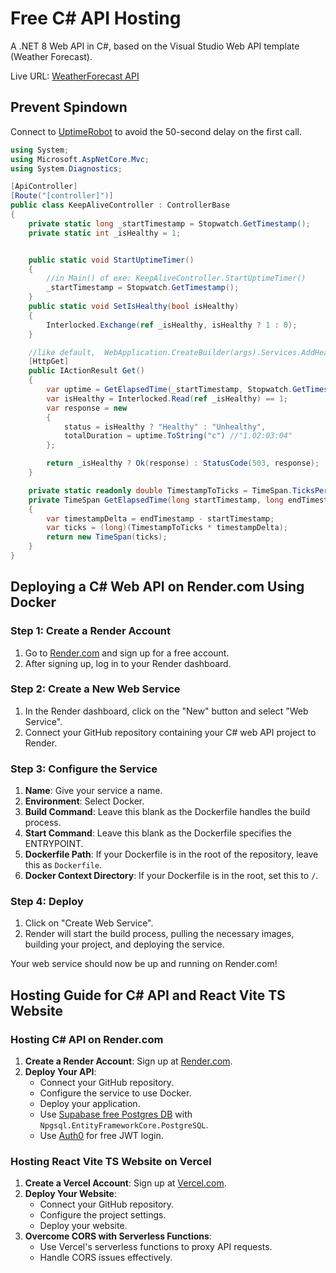 # Free C# API Hosting

A .NET 8 Web API in C#, based on the Visual Studio Web API template (Weather Forecast).

Live URL: [WeatherForecast API](https://apitest-v059.onrender.com/WeatherForecast/)

## Prevent Spindown
Connect to [UptimeRobot](https://uptimerobot.com/) to avoid the 50-second delay on the first call.

```csharp
using System;
using Microsoft.AspNetCore.Mvc;
using System.Diagnostics;

[ApiController]
[Route("[controller]")]
public class KeepAliveController : ControllerBase
{
    private static long _startTimestamp = Stopwatch.GetTimestamp();
    private static int _isHealthy = 1; 


    public static void StartUptimeTimer()
    {
        //in Main() of exe: KeepAliveController.StartUptimeTimer()
        _startTimestamp = Stopwatch.GetTimestamp();
    }
    public static void SetIsHealthy(bool isHealthy)
    {
        Interlocked.Exchange(ref _isHealthy, isHealthy ? 1 : 0);
    }

    //like default,  WebApplication.CreateBuilder(args).Services.AddHealthChecks();
    [HttpGet]
    public IActionResult Get()
    {
        var uptime = GetElapsedTime(_startTimestamp, Stopwatch.GetTimestamp());
        var isHealthy = Interlocked.Read(ref _isHealthy) == 1;
        var response = new
        {
            status = isHealthy ? "Healthy" : "Unhealthy",
            totalDuration = uptime.ToString("c") //"1.02:03:04"
        };

        return _isHealthy ? Ok(response) : StatusCode(503, response);
    }

    private static readonly double TimestampToTicks = TimeSpan.TicksPerSecond / (double)Stopwatch.Frequency;
    private TimeSpan GetElapsedTime(long startTimestamp, long endTimestamp)
    {
        var timestampDelta = endTimestamp - startTimestamp;
        var ticks = (long)(TimestampToTicks * timestampDelta);
        return new TimeSpan(ticks);
    }
}
```

## Deploying a C# Web API on Render.com Using Docker

### Step 1: Create a Render Account

1. Go to [Render.com](https://render.com/) and sign up for a free account.
2. After signing up, log in to your Render dashboard.

### Step 2: Create a New Web Service

1. In the Render dashboard, click on the "New" button and select "Web Service".
2. Connect your GitHub repository containing your C# web API project to Render.

### Step 3: Configure the Service

1. **Name**: Give your service a name.
2. **Environment**: Select Docker.
3. **Build Command**: Leave this blank as the Dockerfile handles the build process.
4. **Start Command**: Leave this blank as the Dockerfile specifies the ENTRYPOINT.
5. **Dockerfile Path**: If your Dockerfile is in the root of the repository, leave this as `Dockerfile`.
6. **Docker Context Directory**: If your Dockerfile is in the root, set this to `/`.

### Step 4: Deploy

1. Click on "Create Web Service".
2. Render will start the build process, pulling the necessary images, building your project, and deploying the service.

Your web service should now be up and running on Render.com!

## Hosting Guide for C# API and React Vite TS Website

### Hosting C# API on Render.com

1. **Create a Render Account**: Sign up at [Render.com](https://render.com/).
2. **Deploy Your API**: 
    - Connect your GitHub repository.
    - Configure the service to use Docker.
    - Deploy your application.
    - Use [Supabase free Postgres DB](https://supabase.com/) with `Npgsql.EntityFrameworkCore.PostgreSQL`.
    - Use [Auth0](https://auth0.com/) for free JWT login.

### Hosting React Vite TS Website on Vercel

1. **Create a Vercel Account**: Sign up at [Vercel.com](https://vercel.com/).
2. **Deploy Your Website**: 
    - Connect your GitHub repository.
    - Configure the project settings.
    - Deploy your website.
3. **Overcome CORS with Serverless Functions**: 
    - Use Vercel's serverless functions to proxy API requests.
    - Handle CORS issues effectively.
